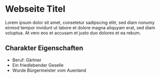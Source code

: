 # Webseite Titel
Lorem ipsum dolor sit amet, consetetur sadipscing elitr, sed diam nonumy eirmod tempor invidunt ut labore et dolore magna aliquyam erat, sed diam voluptua. At vero eos et accusam et justo duo dolores et ea rebum.
## Charakter Eigenschaften
* Beruf: Gärtner
* Ein friedlebender Geselle
* Wurde Bürgermeister vom Auenland